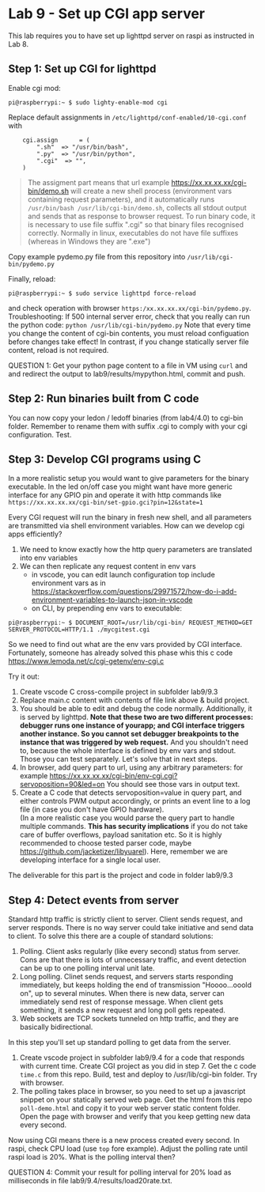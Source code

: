 # Lab 9 - Set up CGI app server

This lab requires you to have set up lighttpd server on raspi as instructed in Lab 8.

## Step 1: Set up CGI for lighttpd

Enable cgi mod:
```
pi@raspberrypi:~ $ sudo lighty-enable-mod cgi
```

Replace default assignments in `/etc/lighttpd/conf-enabled/10-cgi.conf` with 
```
    cgi.assign      = (
        ".sh"  => "/usr/bin/bash",
        ".py"  => "/usr/bin/python",
        ".cgi"  => "",
    )
```
> The assigment part means that url example https://xx.xx.xx.xx/cgi-bin/demo.sh will create a new shell process (environment vars containing request parameters), and it automatically runs `/usr/bin/bash /usr/lib/cgi-bin/demo.sh`, collects all stdout output and sends that as response to browser request.
> To run binary code, it is necessary to use file suffix ".cgi" so that binary files recognised correctly. Normally in linux, executables do not have file suffixes (whereas in Windows they are ".exe")

Copy example pydemo.py file from this repository into `/usr/lib/cgi-bin/pydemo.py` 

Finally, reload:
```
pi@raspberrypi:~ $ sudo service lighttpd force-reload
```
and check operation with browser `https:/xx.xx.xx.xx/cgi-bin/pydemo.py`.  
Troubleshooting: If 500 internal server error, check that you really can run the python code: `python /usr/lib/cgi-bin/pydemo.py` 
Note that every time you change the content of cgi-bin contents, you must reload configuation before changes take effect! In contrast, if you change statically server file content, reload is not required.

QUESTION 1: Get your python page content to a file in VM using `curl` and and redirect the output to lab9/results/mypython.html, commit and push. 

## Step 2: Run binaries built from C code

You can now copy your ledon / ledoff binaries (from lab4/4.0) to cgi-bin folder. Remember to rename them with suffix .cgi to comply with your cgi configuration. Test.

## Step 3: Develop CGI programs using C

In a more realistic setup you would want to give parameters for the binary executable. In the led on/off case you might want have more generic interface for any GPIO pin and operate it with http commands like `https://xx.xx.xx.xx/cgi-bin/set-gpio.gci?pin=12&state=1`

Every CGI request will run the binary in fresh new shell, and all parameters are transmitted via shell environment variables. How can we develop cgi apps efficiently?
1. We need to know exactly how the http query parameters are translated into env variables
2. We can then replicate any request content in env vars 
    - in vscode, you can edit launch configuration top include environment vars as in https://stackoverflow.com/questions/29971572/how-do-i-add-environment-variables-to-launch-json-in-vscode
    - on CLI, by prepending env vars to executable:
```
pi@raspberrypi:~ $ DOCUMENT_ROOT=/usr/lib/cgi-bin/ REQUEST_METHOD=GET SERVER_PROTOCOL=HTTP/1.1 ./mycgitest.cgi
```

So we need to find out what are the env vars provided by CGI interface. Fortunately, someone has already solved this phase whis this c code 
https://www.lemoda.net/c/cgi-getenv/env-cgi.c

Try it out:
1. Create vscode C cross-compile project in subfolder lab9/9.3
2. Replace main.c content with contents of file link above & build project. 
3. You should be able to edit and debug the code normally. Additionally, it is served by lighttpd. **Note that these two are two different processes: debugger runs one instance of yourapp; and CGI interface triggers another instance. So you cannot set debugger breakpoints to the instance that was triggered by web request.**  And you shouldn't need to, because the whole interface is defined by env vars and stdout. Those you can test separately. Let's solve that in next steps.
4. In browser, add query part to url, using any arbitrary parameters: for example https://xx.xx.xx.xx/cgi-bin/env-cgi.cgi?servoposition=90&led=on You should see those vars in output text.
5. Create a C code that detects servoposition=value in query part, and either controls PWM output accordingly, or prints an event line to a log file (in case you don't have GPIO hardware).   
(In a more realistic case you would parse the query part to handle multiple commands. **This has security implications** if you do not take care of buffer overflows, payload sanitation etc. So it is highly recommended to choose tested parser code, maybe https://github.com/jacketizer/libyuarel). Here, remember we are developing interface for a single local user.

The deliverable for this part is the project and code in folder lab9/9.3

## Step 4: Detect events from server

Standard http traffic is strictly client to server. Client sends request, and server responds. There is no way server could take initiative and send data to client. To solve this there are a couple of standard solutions:
1. Polling. Client asks regularly (like every second) status from server. Cons are that there is lots of unnecessary traffic, and event detection can be up to one polling interval unit late.
2. Long polling. Clinet sends request, and servers starts responding immediately, but keeps holding the end of transmission "Hoooo...ooold on", up to several minutes. When there is new data, server can immediately send rest of response message. When client gets something, it sends a new request and long poll gets repeated.
3. Web sockets are TCP sockets tunneled on http traffic, and they are basically bidirectional.

In this step you'll set up standard polling to get data from the server.
1. Create vscode project in subfolder lab9/9.4 for a code that responds with current time. Create CGI project as you did in step 7.  Get the c code `time.c` from this repo. Build, test and deploy to /usr/lib/cgi-bin folder. Try with browser.
2. The polling takes place in browser, so you need to set up a javascript snippet on your statically served web page. Get the html from this repo `poll-demo.html` and copy it to your web server static content folder. Open the page with browser and verify that you keep getting new data every second.  

Now using CGI means there is a new process created every second. In raspi, check CPU load (use `top` fore example). Adjust the polling rate until raspi load is 20%. What is the polling interval then?  

QUESTION 4: Commit your result for polling interval for 20% load as milliseconds in file lab9/9.4/results/load20rate.txt.

